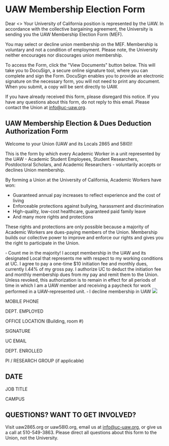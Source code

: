 # UAW Membership Election Form 

Dear <<Name>>
Your University of California position is represented by the UAW. In accordance with the collective bargaining agreement, the University is sending you the UAW Membership Election Form (MEF).

You may select or decline union membership on the MEF. Membership is voluntary and not a condition of employment. Please note, the University neither encourages nor discourages union membership.

To access the Form, click the "View Documents" button below. This will take you to DocuSign, a secure online signature tool, where you can complete and sign the Form. DocuSign enables you to provide an electronic signature on the necessary form, you will not need to print any document. When you submit, a copy will be sent directly to UAW.

If you have already received this form, please disregard this notice.
If you have any questions about this form, do not reply to this email. Please contact the Union at info@uc-uaw.org.

## UAW Membership Election \& Dues Deduction Authorization Form

Welcome to your Union (UAW and its Locals 2865 and 58I0)!

This is the form by which every Academic Worker in a unit represented by the UAW - Academic Student Employees, Student Researchers, Postdoctoral Scholars, and Academic Researchers - voluntarily accepts or declines Union membership.

By forming a Union at the University of California, Academic Workers have won:

- Guaranteed annual pay increases to reflect experience and the cost of living
- Enforceable protections against bullying, harassment and discrimination
- High-quality, low-cost healthcare, guaranteed paid family leave
- And many more rights and protections

These rights and protections are only possible because a majority of Academic Workers are dues-paying members of the Union. Membership builds our collective power to improve and enforce our rights and gives you the right to participate in the Union.

$\square$
Count me in the majority! I accept membership in the UAW and its designated Local that represents me with respect to my working conditions at UC. I agree to pay a one-time $\$ 10$ initiation fee and monthly dues, currently I.44\% of my gross pay. I authorize UC to deduct the initiation fee and monthly membership dues from my pay and remit them to the Union. Unless revoked, this authorization is to remain in effect for all periods of time in which I am a UAW member and receiving a paycheck for work performed in a UAW-represented unit.
$\square$ I decline membership in UAW
![](https://cdn.mathpix.com/cropped/2024_10_04_7e1d90526d2dafcf961ag-2.jpg?height=63&width=317&top_left_y=1922&top_left_x=87)

MOBILE PHONE

DEPT. EMPLOYED

OFFICE LOCATION (Building, room \#)

SIGNATURE

UC EMAIL

DEPT. ENROLLED

PI / RESEARCH GROUP (if applicable)

## DATE

JOB TITLE

CAMPUS

## QUESTIONS? WANT TO GET INVOLVED?

Visit uaw2865.org or uaw58l0.org, email us at info@uc-uaw.org, or give us a call at 510-549-3863. Please direct all questions about this form to the Union, not the University.

